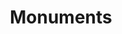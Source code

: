 ---
pid: ch883
title: Monuments
location_transcription: Washington Square; park at 3rd n 4th on washington
coordinates: "[-75.152182067968, 39.946792416665]"
zipcode: '19147'
gen_neighborhood: South Philadelphia
neighborhood: Queen Village,Bella Vista,Pennsport,Italian Market
outside_phl: 
age: '62'
age_range: 60-69
instagram: 
image_file_name: ch_883.jpg
proposal_transcription: Instead of steps in Wash. Square (not in one same artistic
  register as the architecture of the area), move them to park at 3rd and 4th & Washington;
  in Wash Square, a monument made out of architectural details from beautiful Gilded
  Era buildings -- There is a TON of it that's scavenged or dragged to landfill, so
  sad. Be a beautiful monument!
topic: Architecture
topic_summary: 0, 0
type: Sculpture Statue,Park
keywords_other: architecture, washington square, repurposing
credit: 
image_labels: 
twitter: 
facebook: 
permalink: "/monuments/ch883/"
layout: item-page
---